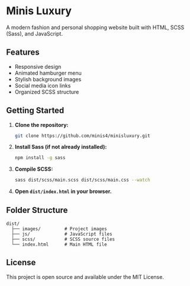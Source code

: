 # Minis Luxury

A modern fashion and personal shopping website built with HTML, SCSS (Sass), and JavaScript.

## Features
- Responsive design
- Animated hamburger menu
- Stylish background images
- Social media icon links
- Organized SCSS structure

## Getting Started

1. **Clone the repository:**
   ```bash
   git clone https://github.com/minis4/minisluxury.git
   ```
2. **Install Sass (if not already installed):**
   ```bash
   npm install -g sass
   ```
3. **Compile SCSS:**
   ```bash
   sass dist/scss/main.scss dist/scss/main.css --watch
   ```
4. **Open `dist/index.html` in your browser.**

## Folder Structure
```
dist/
  ├── images/         # Project images
  ├── js/             # JavaScript files
  ├── scss/           # SCSS source files
  └── index.html      # Main HTML file
```

## License
This project is open source and available under the MIT License.
